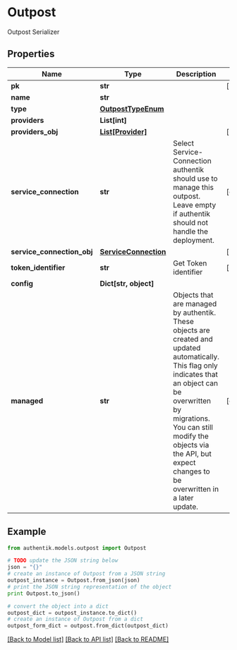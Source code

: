 # Outpost

Outpost Serializer

## Properties
Name | Type | Description | Notes
------------ | ------------- | ------------- | -------------
**pk** | **str** |  | [readonly] 
**name** | **str** |  | 
**type** | [**OutpostTypeEnum**](OutpostTypeEnum.md) |  | 
**providers** | **List[int]** |  | 
**providers_obj** | [**List[Provider]**](Provider.md) |  | [readonly] 
**service_connection** | **str** | Select Service-Connection authentik should use to manage this outpost. Leave empty if authentik should not handle the deployment. | [optional] 
**service_connection_obj** | [**ServiceConnection**](ServiceConnection.md) |  | [readonly] 
**token_identifier** | **str** | Get Token identifier | [readonly] 
**config** | **Dict[str, object]** |  | 
**managed** | **str** | Objects that are managed by authentik. These objects are created and updated automatically. This flag only indicates that an object can be overwritten by migrations. You can still modify the objects via the API, but expect changes to be overwritten in a later update. | [optional] 

## Example

```python
from authentik.models.outpost import Outpost

# TODO update the JSON string below
json = "{}"
# create an instance of Outpost from a JSON string
outpost_instance = Outpost.from_json(json)
# print the JSON string representation of the object
print Outpost.to_json()

# convert the object into a dict
outpost_dict = outpost_instance.to_dict()
# create an instance of Outpost from a dict
outpost_form_dict = outpost.from_dict(outpost_dict)
```
[[Back to Model list]](../README.md#documentation-for-models) [[Back to API list]](../README.md#documentation-for-api-endpoints) [[Back to README]](../README.md)


